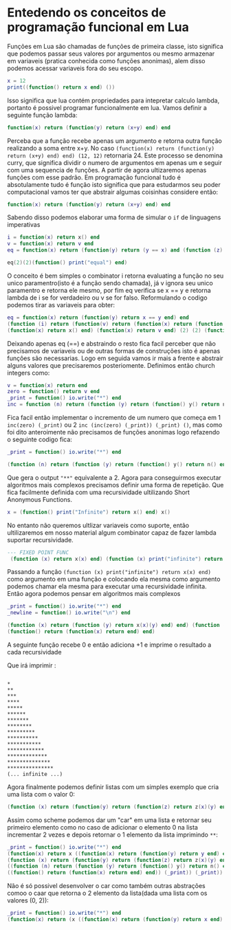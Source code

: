 # Entedendo os conceitos de programação funcional em Lua

Funções em Lua são chamadas de funções de primeira classe, isto significa que podemos passar seus valores por argumentos ou mesmo armazenar em variaveis (pratica conhecida como funções anonimas), alem disso podemos acessar variaveis fora do seu escopo.

```lua
x = 12
print((function() return x end) ())
```

Isso significa que lua contém propriedades para intepretar calculo lambda, portanto é possivel programar funcionalmente em lua.
Vamos definir a seguinte função lambda:

```lua
function(x) return (function(y) return (x+y) end) end
```

Perceba que a função recebe apenas um argumento e retorna outra função realizando a soma entre x+y. No caso ```(function(x) return (function(y) return (x+y) end) end) (12, 12)``` retornaria 24. Este processo se denomina curry, que significa dividir o numero de argumentos em apenas um e seguir com uma sequencia de funções. A partir de agora ultizaremos apenas funções com esse padrão. Em programação funcional tudo é absotulamente tudo é função isto significa que para estudarmos seu poder computacional vamos ter que abstrair algumas coisinhas considere então:

```lua
function(x) return (function(y) return (x+y) end) end
```

Sabendo disso podemos elaborar uma forma de simular o `if` de linguagens imperativas

```lua
i = function(x) return x() end
v = function(x) return v end
eq = function(x) return (function(y) return (y == x) and (function (z) return i(z) end) or (function (z) return v(z) end) end) end 

eq(2)(2)(function() print("equal") end)
```
O conceito é bem simples o combinator i retorna evaluating a função no seu unico paramentro(isto é a função sendo chamada), já v ignora seu unico paramentro e retorna ele mesmo, por fim eq verifica se x == y e retorna lambda de i se for verdadeiro ou v se for falso. Reformulando o codigo podemos tirar as variaveis para obter:

```lua
eq = function(x) return (function(y) return x == y end) end
(function (i) return (function(v) return (function(x) return (function(y) return eq(x, y) and (function (z) return i(z) end) or (function (z) return v(z) end) end) end) end) end) 
(function(x) return x() end) (function(x) return v end) (2) (2) (function() print("equal") end)
```

Deixando apenas eq (==) e abstraindo o resto fica facil perceber que não precisamos de variaveis ou de outras formas de construções isto é apenas funçôes são necessarias. Logo em seguida vamos ir mais a frente e abstrair alguns valores que precisaremos posteriomente. Definimos então church integers como:

```lua
v = function(x) return end
zero = function() return v end
_print = function() io.write("*") end
inc = function (n) return (function (y) return (function() y() return n() end) end) end
```

Fica facil então implementar o incremento de um numero que começa em 1 ```inc(zero) (_print)``` ou 2 ```inc (inc(zero) (_print)) (_print) ()```, mas como foi dito anteroimente não precisamos de funções anonimas logo refazendo o seguinte codigo fica:

```lua
_print = function() io.write("*") end

(function (n) return (function (y) return (function() y() return n() end) end) end) ((function (n) return (function (y) return (function() y() return n() end) end) end)((function() return (function(x) return end) end)) (_print)) (_print) ()
```
Que gera o output ```"**"``` equivalente a 2. Agora para conseguirmos executar algoritmos mais complexos precisamos definir uma forma de repetição. Que fica facilmente definida com uma recursividade ultilizando Short Anonymous Functions.

```lua
x = (function() print("Infinite") return x() end) x()
```

No entanto não queremos ultlizar variaveis como suporte, então ultilizaremos em nosso material algum combinator capaz de fazer lambda suportar recursividade.

```lua
--- FIXED POINT FUNC
 (function (x) return x(x) end) (function (x) print("infinite") return x(x) end)
 ```

Passando a função ```(function (x) print("infinite") return x(x) end)``` como argumento em uma função e colocando ela mesma como argumento podemos chamar ela mesma para executar uma recursividade infinita. Então agora podemos pensar em algoritmos mais complexos

```lua
_print = function() io.write("*") end
_newline = function() io.write("\n") end

(function (x) return (function (y) return x(x)(y) end) end) (function (x) return (function(y) y() _newline() return x(x)((function (n) return (function (y) return (function() y() return n() end) end) end)(y) (_print)) end) end)
(function() return (function(x) return end) end)
```

A seguinte função recebe 0 e então adiciona +1 e imprime o resultado a cada recursividade

Que irá imprimir :

```

*
**
***
****
*****
******
*******
********
*********
**********
***********
************
*************
**************
***************
(... infinite ...)
```

Agora finalmente podemos definir listas com um simples exemplo que cria uma lista com o valor 0:

```lua
(function (x) return (function(y) return (function(z) return z(x)(y) end) end) end) (function (x) return (function(y) return (function(z) return z(x)(y) end) end) end) (function() return function(x) return end end)
```

Assim como scheme podemos dar um "car" em uma lista e retornar seu primeiro elemento como no caso de adicionar o elemento 0 na lista incrementar 2 vezes e depois retornar o 1 elemento da lista imprimindo ```**```:

```lua
_print = function() io.write("*") end
(function(x) return x ((function(x) return (function(y) return y end) end)) end ) (function (x) return (function(y) return (function(z) return z(x)(y) end) end) end) 
(function (x) return (function(y) return (function(z) return z(x)(y) end) end) end)
((function (n) return (function (y) return (function() y() return n() end) end) end) ((function (n) return (function (y) return (function() y() return n() end) end) end) 
((function() return (function(x) return end) end)) (_print)) (_print))
```

Não é só possivel desenvolver o car como também outras abstrações comoo o caar que retorna o 2 elemento da lista(dada uma lista com os valores (0, 2)):

```lua
_print = function() io.write("*") end
(function(x) return (x ((function(x) return (function(y) return x end) end))) ((function(x) return (function(y) return y end) end)) end) ((function (x) return (function(y) return (function(z) return z(x)(y) end) end) end) ((function (x) return (function(y) return (function(z) return z(x)(y) end) end) end) (function (x) return (function(y) return (function(z) return z(x)(y) end) end) end) ((function (n) return (function (y) return (function() y() return n() end) end) end) ((function (n) return (function (y) return (function() y() return n() end) end) end)((function() return (function(x) return end) end)) (_print)) (_print)) ) (function() return (function(x) return end) end)) ()
```
